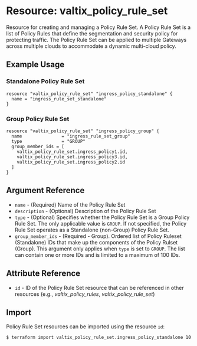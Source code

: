 # Resource: valtix_policy_rule_set

Resource for creating and managing a Policy Rule Set.  A Policy Rule Set is a list of Policy Rules that define the segmentation and security policy for protecting traffic.  The Policy Rule Set can be applied to multiple Gateways across multiple clouds to accommodate a dynamic multi-cloud policy.

## Example Usage

### Standalone Policy Rule Set
```hcl
resource "valtix_policy_rule_set" "ingress_policy_standalone" {
  name = "ingress_rule_set_standalone"
}
```

### Group Policy Rule Set
```hcl
resource "valtix_policy_rule_set" "ingress_policy_group" {
  name               = "ingress_rule_set_group"
  type               = "GROUP"
  group_member_ids = [
    valtix_policy_rule_set.ingress_policy1.id,
    valtix_policy_rule_set.ingress_policy3.id,
    valtix_policy_rule_set.ingress_policy2.id
  ]
}
```

## Argument Reference
* `name` - (Required) Name of the Policy Rule Set
* `description` - (Optional) Description of the Policy Rule Set
* `type` - (Optional) Specifies whether the Policy Rule Set is a Group Policy Rule Set.  The only applicable value is `GROUP`.  If not specified, the Policy Rule Set operates as a Standalone (non-Group) Policy Rule Set.
* `group_member_ids` - (Required - Group). Ordered list of Policy Ruleset (Standalone) IDs that make up the components of the Policy Rulset (Group).  This argument only applies when `type` is set to `GROUP`.  The list can contain one or more IDs and is limited to a maximum of 100 IDs.

## Attribute Reference
* `id` - ID of the Policy Rule Set resource that can be referenced in other resources (e.g., *valtix_policy_rules*, *valtix_policy_rule_set*)

## Import
Policy Rule Set resources can be imported using the resource `id`:

```hcl
$ terraform import valtix_policy_rule_set.ingress_policy_standalone 10
```